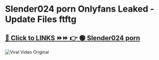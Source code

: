 
 # Slender024 porn Onlyfans Leaked - Update Files ftftg

## <h2><a href="https://clipsfans.com/Slender024_porn&ref=git">🔗 Click to LINKS ⏩⏩ 👉 🟢 Slender024 porn </a></h2>

<a href="https://clipsfans.com/Slender024_porn&ref=git" rel="nofollow" data-target="animated-image.originalLink"><img src="https://i.ibb.co.com/xMMVF88/686577567.gif" alt="Viral Video Original" style="max-width: 100%; display: inline-block;" data-target="animated-image.originalImage"></a>

